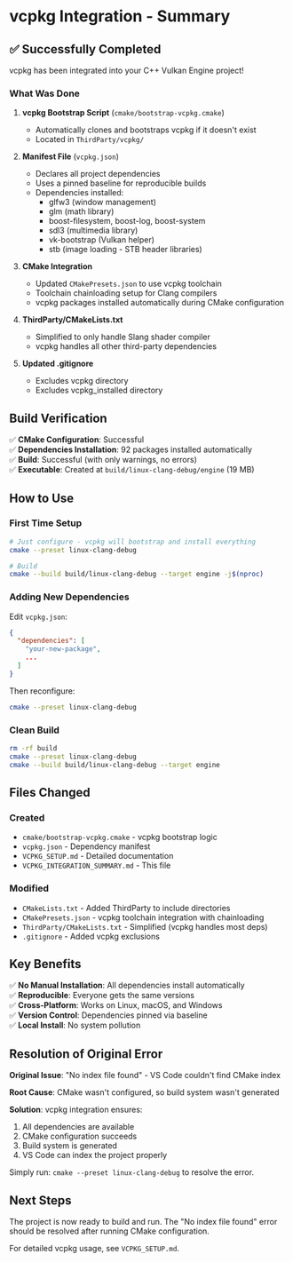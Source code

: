 # vcpkg Integration - Summary

## ✅ Successfully Completed

vcpkg has been integrated into your C++ Vulkan Engine project!

### What Was Done

1. **vcpkg Bootstrap Script** (`cmake/bootstrap-vcpkg.cmake`)
   - Automatically clones and bootstraps vcpkg if it doesn't exist
   - Located in `ThirdParty/vcpkg/`

2. **Manifest File** (`vcpkg.json`)
   - Declares all project dependencies
   - Uses a pinned baseline for reproducible builds
   - Dependencies installed:
     - glfw3 (window management)
     - glm (math library)
     - boost-filesystem, boost-log, boost-system
     - sdl3 (multimedia library)
     - vk-bootstrap (Vulkan helper)
     - stb (image loading - STB header libraries)

3. **CMake Integration**
   - Updated `CMakePresets.json` to use vcpkg toolchain
   - Toolchain chainloading setup for Clang compilers
   - vcpkg packages installed automatically during CMake configuration

4. **ThirdParty/CMakeLists.txt**
   - Simplified to only handle Slang shader compiler
   - vcpkg handles all other third-party dependencies

5. **Updated .gitignore**
   - Excludes vcpkg directory
   - Excludes vcpkg_installed directory

## Build Verification

✅ **CMake Configuration**: Successful  
✅ **Dependencies Installation**: 92 packages installed automatically  
✅ **Build**: Successful (with only warnings, no errors)  
✅ **Executable**: Created at `build/linux-clang-debug/engine` (19 MB)

## How to Use

### First Time Setup
```bash
# Just configure - vcpkg will bootstrap and install everything
cmake --preset linux-clang-debug

# Build
cmake --build build/linux-clang-debug --target engine -j$(nproc)
```

### Adding New Dependencies
Edit `vcpkg.json`:
```json
{
  "dependencies": [
    "your-new-package",
    ...
  ]
}
```

Then reconfigure:
```bash
cmake --preset linux-clang-debug
```

### Clean Build
```bash
rm -rf build
cmake --preset linux-clang-debug
cmake --build build/linux-clang-debug --target engine
```

## Files Changed

### Created
- `cmake/bootstrap-vcpkg.cmake` - vcpkg bootstrap logic
- `vcpkg.json` - Dependency manifest
- `VCPKG_SETUP.md` - Detailed documentation
- `VCPKG_INTEGRATION_SUMMARY.md` - This file

### Modified
- `CMakeLists.txt` - Added ThirdParty to include directories
- `CMakePresets.json` - vcpkg toolchain integration with chainloading
- `ThirdParty/CMakeLists.txt` - Simplified (vcpkg handles most deps)
- `.gitignore` - Added vcpkg exclusions

## Key Benefits

✅ **No Manual Installation**: All dependencies install automatically  
✅ **Reproducible**: Everyone gets the same versions  
✅ **Cross-Platform**: Works on Linux, macOS, and Windows  
✅ **Version Control**: Dependencies pinned via baseline  
✅ **Local Install**: No system pollution  

## Resolution of Original Error

**Original Issue**: "No index file found" - VS Code couldn't find CMake index

**Root Cause**: CMake wasn't configured, so build system wasn't generated

**Solution**: vcpkg integration ensures:
1. All dependencies are available
2. CMake configuration succeeds
3. Build system is generated
4. VS Code can index the project properly

Simply run: `cmake --preset linux-clang-debug` to resolve the error.

## Next Steps

The project is now ready to build and run. The "No index file found" error should be resolved after running CMake configuration.

For detailed vcpkg usage, see `VCPKG_SETUP.md`.
